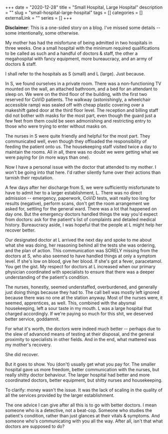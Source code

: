 +++ 
date = "2020-12-28"
title = "Small Hospital, Large Hospital"
description = ""
slug = "small-hospital-large-hospital" 
tags = []
categories = []
externalLink = ""
series = []
+++

**Disclaimer**: This is a one-sided story on a blog. I've missed some details -- some intentionally, some otherwise.

My mother has had the misfortune of being admitted in two hospitals in three weeks. One a small hospital with the minimum required qualifications to be called as such and a handful of doctors & staff, the other a megahospital with fancy equipment, more bureaucracy, and an army of doctors & staff.

I shall refer to the hospitals as S (small) and L (large). Just because.

In S, we found ourselves in a private room. There was a non-functioning TV mounted on the wall, an attached bathroom, and a bed for an attendant to sleep on. We were on the third floor of the building, with the first two reserved for CoViD patients. The walkway (astonishingly, a wheelchair accessible ramp) was sealed off with cheap plastic covering over a makeshift gated door at the third floor level. The reception and billing staff did not bother with masks for the most part, even though the guard just a few feet from them could be seen admonishing and restricting entry to those who were trying to enter without masks on.

The nurses in S were quite friendly and helpful for the most part. They communicated well, even though they offloaded the responsibility of feeding the patient onto us. The housekeeping staff visited twice a day to maintain the rooms. All in all, there was no doubt we were getting what we were paying for (in more ways than one).

Now I have a personal issue with the doctor that attended to my mother. I won't be going into that here. I'd rather silently fume over their actions than tarnish their reputation. 

A few days after her discharge from S, we were sufficiently misfortunate to have to admit her to a larger establishment, L. There was no direct admission -- emergency, paperwork, CoViD tests, wait really too long for results (negative), perform scans, don't get the room arrangement we asked for, settling for the general ward. There was a lot that happened on day one. But the emergency doctors handled things the way you'd expect from doctors: ask for the patient's list of complaints and detailed medical history. Bureaucracy aside, I was hopeful that the people at L might help her recover better.

Our designated doctor at L arrived the next day and spoke to me about what she was doing, her reasoning behind all the tests she was ordering, and the plan of action. This communication was SORELY missing from the doctors at S, who also seemed to have handled things at only a symptom level. If she's low on blood, give her blood. If she's got a fever, paracetamol. You get the gist. My respect for doctors at L increased when our primary physician coordinated with specialists to ensure that there was a deeper understanding of the patient's condition. 

The nurses, honestly, seemed understaffed, overburdened, and generally just doing things because they had to. The call bell was mostly left ignored because there was no one at the station anyway. Most of the nurses were, it seemed, apprentices, as well. This, combined with the abysmal housekeeping, left a sour taste in my mouth. L was a large hospital that charged accordingly. If we're paying so much for this shit, we deserved better service, goddamnit.

For what it's worth, the doctors were indeed much better -- perhaps due to the slew of advanced means of testing at their disposal, and the general proximity to specialists in other fields. And in the end, what mattered was my mother's recovery.

She did recover.

But it goes to show. You (don't) usually get what you pay for. The smaller hospital gave us more freedom, better communication with the nurses, but really shitty doctor behaviour. The larger hospital had better and more coordinated doctors, better equipment, but shitty nurses and housekeeping. 

To clarify: money wasn't the issue. It was the lack of scaling in the quality of all the services provided by the larger establishment.

The one advice I can give after all this is to go with better doctors. I mean someone who is a detective, not a beat-cop. Someone who studies the patient's condition, rather than just glances at their vitals & symptoms. And someone who's communicating with you all the way. After all, isn't that what doctors are supposed to do? 
